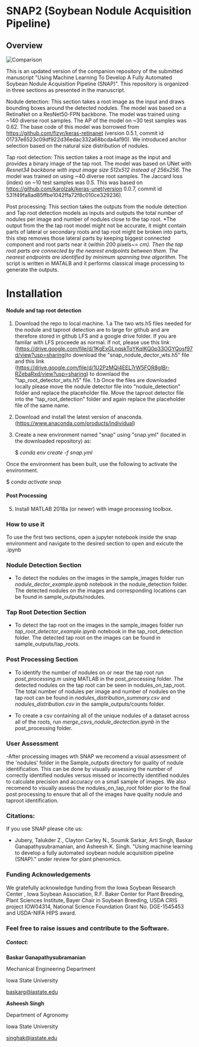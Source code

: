 # SNAP2 (Soybean Nodule Acquisition Pipeline)

## Overview

![Comparison](input_snap_snap2.png)

This is an updated version of the companion repository of the submitted manuscript "Using Machine Learning To Develop A Fully Automated Soybean Nodule Acquisition Pipeline (SNAP)". This repository is organized in three sections as presented in the manuscript. 

Nodule detection: This section takes a root image as the input and draws bounding boxes around the detected nodules. The model was based on a RetinaNet on a ResNet50-FPN backbone.  The model was trained using ~140 diverse root samples. The AP of the model on ~30 test samples was 0.62. The base code of this model was borrowed from  https://github.com/fizyr/keras-retinanet (version 0.5.1, commit id 01737e6523c09df922d36edac332a68bcda4af90). We introduced anchor selection based on the natural size distribution of nodules. 

Tap root detection: This section takes a root image as the input and provides a binary image of the tap root. The model was based on UNet with *Resnet34 backbone with input image size 512x512 instead of 256x256*.  The model was trained on using ~40 diverse root samples. The Jaccard loss (index) on ~10 test samples was 0.5. This was based on https://github.com/karolzak/keras-unet(version 0.0.7, commit id 531f49fa8ad85ffbe1042ffa72f8c010ce329236). 

Post processing: This section takes the outputs from the nodule detection and Tap root detection models as inputs and outputs the total number of nodules per image and number of nodules close to the tap root. *The output from the the tap root model might not be accurate, it might contain parts of lateral or secondary roots and tap root might be broken into parts, this step removes those lateral parts by keeping biggest connected component and root parts near it (within 200 pixels~= *cm). Then the tap root parts are connected by the nearest endpoints between them. The nearest endpoints are identified by minimum spanning tree algorithm.* The script is written in MATALB and it performs classical image processing to generate the outputs.



# Installation 

#### Nodule and tap root detection  

1. Download the repo to local machine.
   1.a The two wts.h5 files needed for the nodule and taproot detection are to large for github and are therefore stored in github LFS and a google drive folder. If you are familar with LFS proceede as normal. If not, please use this link (https://drive.google.com/file/d/1KgExGLnqskTqYKqIKQ0p33OGYQosf97d/view?usp=sharing)to download the "snap_nodule_dector_wts.h5" file and this link (https://drive.google.com/file/d/1U2PzMQI4EEL7rW5FOR8glBr-RZebaRxd/view?usp=sharing) to downlaod the "tap_root_detector_wts.h5" file. 
   1.b Once the files are downloaded locally please move the nodule detector file into "nodule_detection" folder and replace the placeholder file. Move the taproot detector file into the "tap_root_detection" folder and again replace the placeholder file of the same name. 

2. Download and install the latest version of anaconda. (https://www.anaconda.com/products/individual)

3. Create a new environment named "snap" using "snap.yml" (located in the downloaded repository) as: 

   $ *conda env create -f snap.yml*
   
  Once the environment has been built, use the following to activate the environment. 
  
   $ *conda activate snap*

#### Post Processing

5. Install MATLAB 2018a (or newer) with image processing toolbox. 

   

### How to use it 

To use the first two sections, open a jupyter notebook inside the snap environment and navigate to the desired section to open and exicute the .ipynb

### Nodule Detection Section

- To detect the nodules on the images in the sample_images folder run  *nodule_dector_example.ipynb* notebook in the nodule_detection folder. The detected nodules on the images and corresponding locations can be found in  sample_outputs/nodules. 

### Tap Root Detection Section

- To detect the tap root on the images in the sample_images folder run  *tap_root_detector_example.ipynb* notebook in the tap_root_detection folder. The detected tap root on the images can be found in  sample_outputs/tap_roots. 

### Post Processing Section

- To identify the number of nodules on or near the tap root run *post_processing.m* using MATLAB in the post_processing folder. The detected nodules on the tap root can be seen in nodules_on_tap_root. The total number of nodules per image and number of nodules on the tap root can be found in  *nodules_distribution_summary.csv* and *nodules_distribution.csv*  in the sample_outputs/counts folder.

- To create a csv containing all of the unique nodules of a dataset across all of the roots, run *merge_csvs_nodule_dectection.ipynb* in the post_processing folder. 

### User Assessment

-After processing images wth SNAP we recomend a visual assessment of the 'nodules' folder in the Sample_outputs directory for quality of nodule identification. This can be done by visually assessing the number of correctly identified nodules versus missed or incorrectly identified nodules to calculate precision and accuracy on a small sample of images. We also recomend to visually assess the nodules_on_tap_root folder pior to the final post processing to ensure that all of the images have quality nodule and taproot identification. 

### Citations:

If you use SNAP please cite us:

- Jubery, Talukder Z., Clayton Carley N., Soumik Sarkar, Arti Singh, Baskar Ganapathysubramanian, and Asheesh K. Singh. "Using machine learning to develop a fully automated soybean nodule acquisition pipeline (SNAP)." under review for plant phenomics.

### Funding Acknowledgements

We gratefully acknowledge funding from  the Iowa Soybean Research Center , Iowa Soybean Association, R.F. Baker Center for Plant Breeding, Plant Sciences Institute, Bayer Chair in Soybean Breeding, USDA CRIS project IOW04314, National Science Foundation Grant No. DGE-1545453 and USDA-NIFA HIPS award.

### Feel free to raise issues and contribute to the Software. 

##### Contact:  

**Baskar Ganapathysubramanian**

Mechanical Engineering Department

Iowa State University

baskarg@iastate.edu



**Asheesh Singh**

Department of Agronomy

Iowa State University

singhak@iastate.edu







